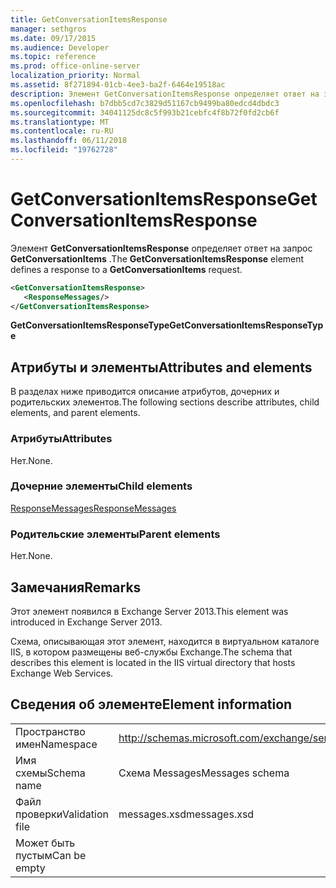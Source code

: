 ```yaml
---
title: GetConversationItemsResponse
manager: sethgros
ms.date: 09/17/2015
ms.audience: Developer
ms.topic: reference
ms.prod: office-online-server
localization_priority: Normal
ms.assetid: 8f271894-01cb-4ee3-ba2f-6464e19518ac
description: Элемент GetConversationItemsResponse определяет ответ на запрос GetConversationItems.
ms.openlocfilehash: b7dbb5cd7c3829d51167cb9499ba80edcd4dbdc3
ms.sourcegitcommit: 34041125dc8c5f993b21cebfc4f8b72f0fd2cb6f
ms.translationtype: MT
ms.contentlocale: ru-RU
ms.lasthandoff: 06/11/2018
ms.locfileid: "19762728"
---
```

# <a name="getconversationitemsresponse"></a><span data-ttu-id="c12b6-103">GetConversationItemsResponse</span><span class="sxs-lookup"><span data-stu-id="c12b6-103">GetConversationItemsResponse</span></span>

<span data-ttu-id="c12b6-104">Элемент **GetConversationItemsResponse** определяет ответ на запрос **GetConversationItems** .</span><span class="sxs-lookup"><span data-stu-id="c12b6-104">The **GetConversationItemsResponse** element defines a response to a **GetConversationItems** request.</span></span> 
  
```XML
<GetConversationItemsResponse>
   <ResponseMessages/>
</GetConversationItemsResponse>
```

 <span data-ttu-id="c12b6-105">**GetConversationItemsResponseType**</span><span class="sxs-lookup"><span data-stu-id="c12b6-105">**GetConversationItemsResponseType**</span></span>
## <a name="attributes-and-elements"></a><span data-ttu-id="c12b6-106">Атрибуты и элементы</span><span class="sxs-lookup"><span data-stu-id="c12b6-106">Attributes and elements</span></span>

<span data-ttu-id="c12b6-107">В разделах ниже приводится описание атрибутов, дочерних и родительских элементов.</span><span class="sxs-lookup"><span data-stu-id="c12b6-107">The following sections describe attributes, child elements, and parent elements.</span></span>
  
### <a name="attributes"></a><span data-ttu-id="c12b6-108">Атрибуты</span><span class="sxs-lookup"><span data-stu-id="c12b6-108">Attributes</span></span>

<span data-ttu-id="c12b6-109">Нет.</span><span class="sxs-lookup"><span data-stu-id="c12b6-109">None.</span></span>
  
### <a name="child-elements"></a><span data-ttu-id="c12b6-110">Дочерние элементы</span><span class="sxs-lookup"><span data-stu-id="c12b6-110">Child elements</span></span>

[<span data-ttu-id="c12b6-111">ResponseMessages</span><span class="sxs-lookup"><span data-stu-id="c12b6-111">ResponseMessages</span></span>](responsemessages.md)
  
### <a name="parent-elements"></a><span data-ttu-id="c12b6-112">Родительские элементы</span><span class="sxs-lookup"><span data-stu-id="c12b6-112">Parent elements</span></span>

<span data-ttu-id="c12b6-113">Нет.</span><span class="sxs-lookup"><span data-stu-id="c12b6-113">None.</span></span>
  
## <a name="remarks"></a><span data-ttu-id="c12b6-114">Замечания</span><span class="sxs-lookup"><span data-stu-id="c12b6-114">Remarks</span></span>

<span data-ttu-id="c12b6-115">Этот элемент появился в Exchange Server 2013.</span><span class="sxs-lookup"><span data-stu-id="c12b6-115">This element was introduced in Exchange Server 2013.</span></span>
  
<span data-ttu-id="c12b6-116">Схема, описывающая этот элемент, находится в виртуальном каталоге IIS, в котором размещены веб-службы Exchange.</span><span class="sxs-lookup"><span data-stu-id="c12b6-116">The schema that describes this element is located in the IIS virtual directory that hosts Exchange Web Services.</span></span>
  
## <a name="element-information"></a><span data-ttu-id="c12b6-117">Сведения об элементе</span><span class="sxs-lookup"><span data-stu-id="c12b6-117">Element information</span></span>

|||
|:-----|:-----|
|<span data-ttu-id="c12b6-118">Пространство имен</span><span class="sxs-lookup"><span data-stu-id="c12b6-118">Namespace</span></span>  <br/> |http://schemas.microsoft.com/exchange/services/2006/messages  <br/> |
|<span data-ttu-id="c12b6-119">Имя схемы</span><span class="sxs-lookup"><span data-stu-id="c12b6-119">Schema name</span></span>  <br/> |<span data-ttu-id="c12b6-120">Схема Messages</span><span class="sxs-lookup"><span data-stu-id="c12b6-120">Messages schema</span></span>  <br/> |
|<span data-ttu-id="c12b6-121">Файл проверки</span><span class="sxs-lookup"><span data-stu-id="c12b6-121">Validation file</span></span>  <br/> |<span data-ttu-id="c12b6-122">messages.xsd</span><span class="sxs-lookup"><span data-stu-id="c12b6-122">messages.xsd</span></span>  <br/> |
|<span data-ttu-id="c12b6-123">Может быть пустым</span><span class="sxs-lookup"><span data-stu-id="c12b6-123">Can be empty</span></span>  <br/> ||
   

